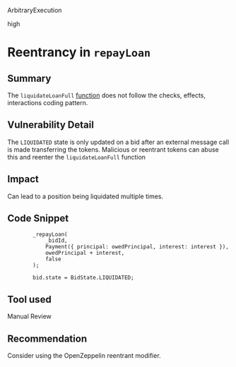 ArbitraryExecution

high

# Reentrancy in `repayLoan`

## Summary
The `liquidateLoanFull` [function](https://github.com/sherlock-audit/2023-03-teller/blob/main/teller-protocol-v2/packages/contracts/contracts/TellerV2.sol#L690-L697) does not follow the checks, effects, interactions coding pattern.

## Vulnerability Detail
The `LIQUIDATED` state is only updated on a bid after an external message call is made transferring the tokens. Malicious or reentrant tokens can abuse this and reenter the `liquidateLoanFull` function

## Impact
Can lead to a position being liquidated multiple times.

## Code Snippet
```solidity
        _repayLoan(
            _bidId,
            Payment({ principal: owedPrincipal, interest: interest }),
            owedPrincipal + interest,
            false
        );

        bid.state = BidState.LIQUIDATED;
```

## Tool used
Manual Review

## Recommendation
Consider using the OpenZeppelin reentrant modifier.
